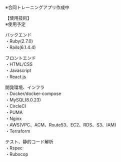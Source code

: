 ※合同トレーニングアプリ作成中

【使用技術】<br>
※使用予定<br>

バックエンド<br>
・Ruby(2.7.0) <br>
・Rails(6.1.4.4) <br>

フロントエンド<br>
・HTML/CSS <br>
・Javascript <br>
・React.js <br>

開発環境、インフラ<br>
・Docker/docker-compose <br>
・MySQL(8.0.23) <br>
・CircleCI <br>
・PUMA <br>
・Nginx <br>
・AWS(VPC、ACM、Route53、EC2、RDS、S3、IAM) <br>
・Terraform <br>

テスト、静的コード解析<br>
・Rspec <br>
・Rubocop <br>
